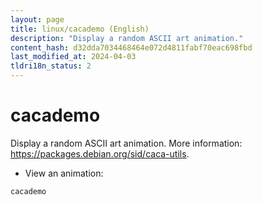 ```yaml
---
layout: page
title: linux/cacademo (English)
description: "Display a random ASCII art animation."
content_hash: d32dda7034468464e072d4811fabf70eac698fbd
last_modified_at: 2024-04-03
tldri18n_status: 2
---
```

# cacademo

Display a random ASCII art animation.
More information: <https://packages.debian.org/sid/caca-utils>.

- View an animation:

`cacademo`
